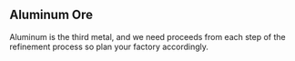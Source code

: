 ## Aluminum Ore
<script defer src="./assets/block-infotable/infotable.js"></script>

Aluminum is the third metal, and we need proceeds from each step of the refinement process so plan your factory accordingly.
